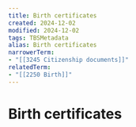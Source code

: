 ```yaml
---
title: Birth certificates
created: 2024-12-02
modified: 2024-12-02
tags: TBSMetadata
alias: Birth certificates
narrowerTerm:
- "[[3245 Citizenship documents]]"
relatedTerm:
- "[[2250 Birth]]"
---
```

# Birth certificates
